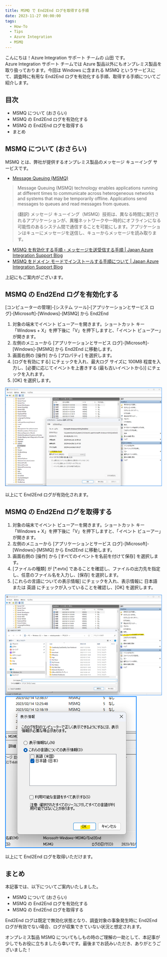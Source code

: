 ```yaml
---
title: MSMQ で End2End ログを取得する手順
date: 2023-11-27 00:00:00
tags:
  - How-To
  - Tips
  - Azure Integration
  - MSMQ 
---
```


こんにちは！Azure Integration サポート チームの 山田 です。  
Azure Integration サポート チームでは Azure 製品以外にもオンプレミス製品を取り扱っております。今回は Windows に含まれる MSMQ というサービスにて、調査時に有用な End2End ログを有効化する手順、取得する手順についてご紹介します。

<!-- more -->

## 目次
- MSMQ について (おさらい)
- MSMQ の End2End ログを有効化する
- MSMQ の End2End ログを取得する
- まとめ

## MSMQ について (おさらい)

MSMQ とは、弊社が提供するオンプレミス製品のメッセージ キューイング サービスです。
- [Message Queuing (MSMQ)](https://docs.microsoft.com/en-us/previous-versions/windows/desktop/legacy/ms711472(v=vs.85))

> Message Queuing (MSMQ) technology enables applications running at different times to communicate across heterogeneous networks and systems that may be temporarily offline. Applications send messages to queues and read messages from queues. 

> (翻訳) メッセージ キューイング（MSMQ）技術は、異なる時間に実行されるアプリケーションが、異種ネットワークや一時的にオフラインになる可能性のあるシステム間で通信することを可能にします。アプリケーションはキューにメッセージを送信し、キューからメッセージを読み取ります。

- [MSMQ を有効化する手順・メッセージを送受信する手順 | Japan Azure Integration Support Blog](https://jpazinteg.github.io/blog/MSMQ/MsmqCheckInstall/)
- [MSMQ をドメイン モードでインストールする手順について | Japan Azure Integration Support Blog](https://jpazinteg.github.io/blog/MSMQ/MsmqCleanInstall/) 

上記にもご案内がございます。


## MSMQ の End2End ログを有効化する

[コンピューターの管理]-[システム ツール]-[アプリケーションとサービス ログ]-[Microsoft]-[Windows]-[MSMQ] から End2End

1. 対象の端末でイベント ビューアーを開きます。ショートカット キー「Windows + X」を押下後に「V」を押下しますと、「イベント ビューアー」が開きます。
2. 左側のメニューから [アプリケーションとサービス ログ]-[Microsoft]-[Windows]-[MSMQ] から End2End に移動します。
3. 画面右側の [操作] から [プロパティ] を選択します。
4. [ログを有効にする] にチェックを入れ、最大ログ サイズに 100MB 程度を入力し、[必要に応じてイベントを上書きする (最も古いイベントから)] にチェックを入れます。
5. [OK] を選択します。

![](./MsmqEnd2Endlog/MsmqEnd2Endlog-1.png)

以上にて End2End ログが有効化されます。


## MSMQ の End2End ログを取得する

1. 対象の端末でイベント ビューアーを開きます。ショートカット キー「Windows + X」を押下後に「V」を押下しますと、「イベント ビューアー」が開きます。
2. 左側のメニューから [アプリケーションとサービス ログ]-[Microsoft]-[Windows]-[MSMQ] から End2End に移動します。
3. 画面右側の [操作] から [すべてのイベントを名前を付けて保存] を選択します。
4. [ファイルの種類] が [*.evtx] であることを確認し、ファイルの出力先を指定し、任意のファイル名を入力し、[保存] を選択します。
5. [これらの言語についての表示情報] にチェックを入れ、表示情報に 日本語 または 英語 にチェックが入っていることを確認し、[OK] を選択します。

![](./MsmqEnd2Endlog/MsmqEnd2Endlog-2.png)
![](./MsmqEnd2Endlog/MsmqEnd2Endlog-3.png)

以上にて End2End ログを取得いただけます。


## まとめ

本記事では、以下についてご案内いたしました。

- MSMQ について (おさらい)
- MSMQ の End2End ログを有効化する
- MSMQ の End2End ログを取得する

End2End ログは既定で無効化状態となり、調査対象の事象発生時に End2End ログが有効でない場合、ログが収集できていない状況と想定されます。

オンプレミス製品 MSMQ についてもしもの時のご理解の一助として、本記事が少しでもお役に立ちましたら幸いです。最後までお読みいただき、ありがとうございました！

